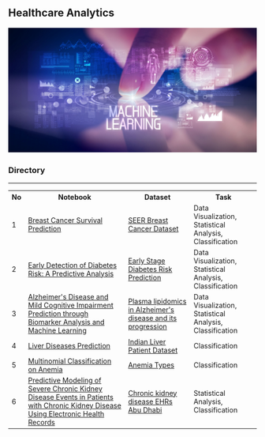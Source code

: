 ## Healthcare Analytics
![healthcareAnalytic_banner](img/healthcare.jpg)

### Directory

***

<table>
  <tr>
    <th>No</th>
    <th>Notebook</th>
    <th>Dataset</th>
    <th>Task</th>
  </tr>
    
  <tr>
    <td>1</td>
    <td>
    <a href="https://github.com/shihjen/Healthcare_Analytics/blob/main/notebook/EDA_Classification_SeerBreastCancerDataset.ipynb">Breast Cancer Survival Prediction</a>
    </td>
    <td><a href="https://www.kaggle.com/datasets/reihanenamdari/breast-cancer">SEER Breast Cancer Dataset</a></td>
    <td>Data Visualization, Statistical Analysis, Classification</td>
  </tr>

  <tr>
    <td>2</td>
    <td>
    <a href="https://github.com/shihjen/Healthcare_Analytics/blob/main/notebook/EDA_Classification_DiabetesRiskPrediction.ipynb">Early Detection of Diabetes Risk: A Predictive Analysis</a>
    </td>
    <td><a href="https://archive.ics.uci.edu/dataset/529/early+stage+diabetes+risk+prediction+dataset">Early Stage Diabetes Risk Prediction</a></td>
    <td>Data Visualization, Statistical Analysis, Classification</td>
  </tr>

  <tr>
    <td>3</td>
    <td>
    <a href="https://github.com/shihjen/Healthcare_Analytics/blob/main/notebook/EDA_Classification_Alzheimer'sDisease.ipynb">Alzheimer's Disease and Mild Cognitive Impairment Prediction through Biomarker Analysis and Machine Learning</a>
    </td>
    <td><a href="https://dataverse.csuc.cat/dataset.xhtml?persistentId=doi:10.34810/data614">Plasma lipidomics in Alzheimer's disease and its progression</a></td>
    <td>Data Visualization, Statistical Analysis, Classification</td>
  </tr>  

  <tr>
    <td>4</td>
    <td>
    <a href="https://github.com/shihjen/Healthcare_Analytics/blob/main/notebook/Classification_IndianLiverPatientDataset.ipynb">Liver Diseases Prediction</a>
    </td>
    <td><a href="https://archive.ics.uci.edu/dataset/225/ilpd+indian+liver+patient+dataset">Indian Liver Patient Dataset</a></td>
    <td>Classification</td>
  </tr>

  <tr>
    <td>5</td>
    <td>
    <a href="https://github.com/shihjen/Healthcare_Analytics/blob/main/notebook/MultinomialClassification_AnemiaTypesClassification.ipynb">Multinomial Classification on Anemia</a>
    </td>
    <td><a href="https://www.kaggle.com/datasets/ehababoelnaga/anemia-types-classification">Anemia Types</a></td>
    <td>Classification</td>
  </tr>

  <tr>
    <td>6</td>
    <td>
    <a href="https://github.com/shihjen/Healthcare_Analytics/blob/main/notebook/EDA_Classification_AbuDhabi_CKD_Dataset.ipynb">Predictive Modeling of Severe Chronic Kidney Disease Events in Patients with Chronic Kidney Disease Using Electronic Health Records</a>
    </td>
    <td><a href="https://www.kaggle.com/datasets/davidechicco/chronic-kidney-disease-ehrs-abu-dhabin">Chronic kidney disease EHRs Abu Dhabi</a></td>
    <td>Statistical Analysis, Classification</td>
  </tr>      
 
</table>
